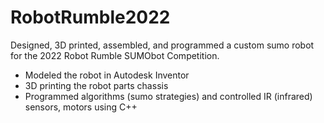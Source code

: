 # RobotRumble2022

Designed, 3D printed, assembled, and programmed a custom sumo robot for the 2022 Robot Rumble SUMObot Competition. 
 - Modeled the robot in Autodesk Inventor
 - 3D printing the robot parts chassis 
 - Programmed algorithms (sumo strategies) and controlled IR (infrared) sensors, motors using C++
